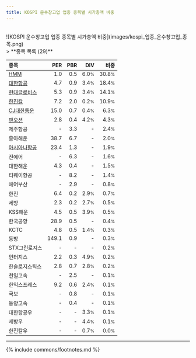 ```yaml
---
title: KOSPI 운수창고업 업종 종목별 시가총액 비중
---
```

<br>
![KOSPI 운수창고업 업종 종목별 시가총액 비중](images/kospi_업종_운수창고업_종목.png)
<br>
> **종목 목록 (29)**<a id="list"></a>

| **종목** | **PER** | **PBR** | **DIV** | **비중** |
| :------- | ------: | ------: | ------: | -------: |
| [HMM](/011200/) | 1.0 | 0.5 | 6.0<small>%</small> | 30.8<small>%</small> |
| [대한항공](/003490/) | 4.7 | 0.9 | 3.4<small>%</small> | 18.4<small>%</small> |
| [현대글로비스](/086280/) | 5.3 | 0.9 | 3.4<small>%</small> | 14.1<small>%</small> |
| [한진칼](/180640/) | 7.2 | 2.0 | 0.2<small>%</small> | 10.9<small>%</small> |
| [CJ대한통운](/000120/) | 15.0 | 0.7 | 0.4<small>%</small> | 6.3<small>%</small> |
| [팬오션](/028670/) | 2.8 | 0.4 | 4.2<small>%</small> | 4.3<small>%</small> |
| 제주항공 | - | 3.3 | - | 2.4<small>%</small> |
| 흥아해운 | 38.7 | 6.7 | - | 2.0<small>%</small> |
| [아시아나항공](/020560/) | 23.4 | 1.3 | - | 1.9<small>%</small> |
| 진에어 | - | 6.3 | - | 1.6<small>%</small> |
| 대한해운 | 4.3 | 0.4 | - | 1.5<small>%</small> |
| 티웨이항공 | - | 8.2 | - | 1.4<small>%</small> |
| 에어부산 | - | 2.9 | - | 0.8<small>%</small> |
| 한진 | 6.4 | 0.2 | 2.9<small>%</small> | 0.7<small>%</small> |
| 세방 | 2.3 | 0.2 | 2.7<small>%</small> | 0.5<small>%</small> |
| KSS해운 | 4.5 | 0.5 | 3.9<small>%</small> | 0.5<small>%</small> |
| 한국공항 | 28.9 | 0.5 | - | 0.4<small>%</small> |
| KCTC | 4.8 | 0.5 | 1.4<small>%</small> | 0.3<small>%</small> |
| 동방 | 149.1 | 0.9 | - | 0.3<small>%</small> |
| STX그린로지스 | - | - | - | 0.2<small>%</small> |
| 인터지스 | 2.2 | 0.3 | 4.9<small>%</small> | 0.2<small>%</small> |
| 한솔로지스틱스 | 2.8 | 0.7 | 2.8<small>%</small> | 0.2<small>%</small> |
| 천일고속 | - | 2.5 | - | 0.1<small>%</small> |
| 한익스프레스 | 9.2 | 0.6 | 2.4<small>%</small> | 0.1<small>%</small> |
| 국보 | - | 0.8 | - | 0.1<small>%</small> |
| 동양고속 | - | 0.4 | - | 0.1<small>%</small> |
| 대한항공우 | - | - | 3.3<small>%</small> | 0.1<small>%</small> |
| 세방우 | - | - | 4.4<small>%</small> | 0.1<small>%</small> |
| 한진칼우 | - | - | 0.7<small>%</small> | 0.0<small>%</small> |

---
{% include commons/footnotes.md %}